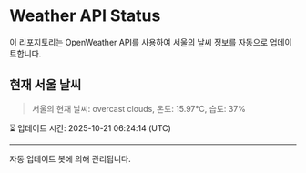 
# Weather API Status

이 리포지토리는 OpenWeather API를 사용하여 서울의 날씨 정보를 자동으로 업데이트합니다.

## 현재 서울 날씨
> 서울의 현재 날씨: overcast clouds, 온도: 15.97°C, 습도: 37%

⏳ 업데이트 시간: 2025-10-21 06:24:14 (UTC)

---
자동 업데이트 봇에 의해 관리됩니다.
